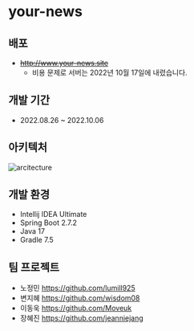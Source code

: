 # your-news

## 배포
- ~~http://www.your-news.site~~
  - 비용 문제로 서버는 2022년 10월 17일에 내렸습니다.

## 개발 기간
- 2022.08.26 ~ 2022.10.06

## 아키텍처
![arcitecture](https://user-images.githubusercontent.com/61692282/193685709-e9873af6-696b-404d-bff5-7dab90e8aaf3.png)


## 개발 환경
- Intellij IDEA Ultimate
- Spring Boot 2.7.2
- Java 17
- Gradle 7.5

## 팀 프로젝트
- 노정민 https://github.com/lumill925
- 변지혜 https://github.com/wisdom08
- 이동욱 https://github.com/Moveuk
- 장혜진 https://github.com/jeanniejang
